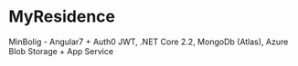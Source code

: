# MyResidence
MinBolig - Angular7 + Auth0 JWT, .NET Core 2.2, MongoDb (Atlas), Azure Blob Storage + App Service
